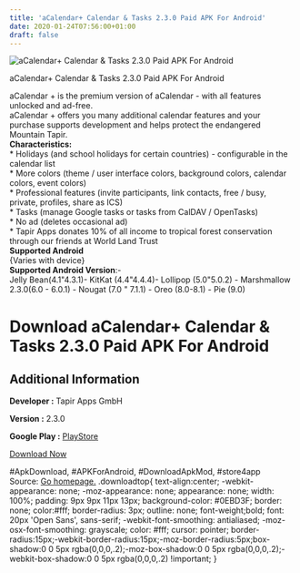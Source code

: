 ```yaml
---
title: 'aCalendar+ Calendar & Tasks 2.3.0 Paid APK For Android'
date: 2020-01-24T07:56:00+01:00
draft: false
---
```


![aCalendar+ Calendar & Tasks 2.3.0 Paid APK For Android](https://i0.wp.com/apkhome.net/wp-content/uploads/2020/01/aCalendar-Calendar-Tasks-2.3.0-Paid.png "aCalendar+ Calendar & Tasks 2.3.0 Paid APK For Android")

  

aCalendar+ Calendar & Tasks 2.3.0 Paid APK For Android

aCalendar + is the premium version of aCalendar - with all features unlocked and ad-free.  
aCalendar + offers you many additional calendar features and your purchase supports development and helps protect the endangered Mountain Tapir.  
**Characteristics:**  
\* Holidays (and school holidays for certain countries) - configurable in the calendar list  
\* More colors (theme / user interface colors, background colors, calendar colors, event colors)  
\* Professional features (invite participants, link contacts, free / busy, private, profiles, share as ICS)  
\* Tasks (manage Google tasks or tasks from CalDAV / OpenTasks)  
\* No ad (deletes occasional ad)  
\* Tapir Apps donates 10% of all income to tropical forest conservation through our friends at World Land Trust  
**Supported Android**  
{Varies with device}  
**Supported Android Version**:-  
Jelly Bean(4.1"4.3.1)- KitKat (4.4"4.4.4)- Lollipop (5.0"5.0.2) - Marshmallow 2.3.0(6.0 - 6.0.1) - Nougat (7.0 " 7.1.1) - Oreo (8.0-8.1) - Pie (9.0)

Download aCalendar+ Calendar & Tasks 2.3.0 Paid APK For Android
===============================================================

Additional Information
----------------------

**Developer :** Tapir Apps GmbH

**Version :** 2.3.0

**Google Play :** [PlayStore](https://play.google.com/store/apps/details?id=org.withouthat.acalendarplus)

  

[Download Now](https://store4app.co/post/acalendar-calendar-amp-tasks-2-3-0-paid-apk-for-android_1579766234)

  
#ApkDownload, #APKForAndroid, #DownloadApkMod, #store4app  
Source: [Go homepage.](https://store4app.co/post/acalendar-calendar-amp-tasks-2-3-0-paid-apk-for-android_1579766234) .downloadtop{ text-align:center; -webkit-appearance: none; -moz-appearance: none; appearance: none; width: 100%; padding: 9px 9px 11px 13px; background-color: #0EBD3F; border: none; color:#fff; border-radius: 3px; outline: none; font-weight;bold; font: 20px 'Open Sans', sans-serif; -webkit-font-smoothing: antialiased; -moz-osx-font-smoothing: grayscale; color: #fff; cursor: pointer; border-radius:15px;-webkit-border-radius:15px;-moz-border-radius:5px;box-shadow:0 0 5px rgba(0,0,0,.2);-moz-box-shadow:0 0 5px rgba(0,0,0,.2);-webkit-box-shadow:0 0 5px rgba(0,0,0,.2) !important; }